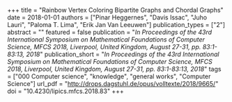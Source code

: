 +++
title = "Rainbow Vertex Coloring Bipartite Graphs and Chordal Graphs"
date = 2018-01-01
authors = ["Pinar Heggernes", "Davis Issac", "Juho Lauri", "Paloma T. Lima", "Erik Jan Van Leeuwen"]
publication_types = ["2"]
abstract = ""
featured = false
publication = "*In Proceedings of the 43rd International Symposium on Mathematical Foundations of Computer Science, MFCS 2018, Liverpool, United Kingdom, August 27-31, pp. 83:1-83:13, 2018*"
publication_short = "*In Proceedings of the 43rd International Symposium on Mathematical Foundations of Computer Science, MFCS 2018, Liverpool, United Kingdom, August 27-31, pp. 83:1-83:13, 2018*"
tags = ["000 Computer science", "knowledge", "general works", "Computer Science"]
url_pdf = "http://drops.dagstuhl.de/opus/volltexte/2018/9665/"
doi = "10.4230/lipics.mfcs.2018.83"
+++

